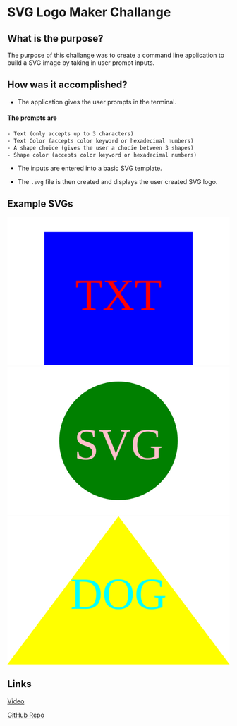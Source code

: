 # SVG Logo Maker Challange

## What is the purpose?

The purpose of this challange was to create a command line application to build a SVG image by taking in user prompt inputs.

## How was it accomplished?

- The application gives the user prompts in the terminal.

#### The prompts are

    - Text (only accepts up to 3 characters)
    - Text Color (accepts color keyword or hexadecimal numbers)
    - A shape choice (gives the user a chocie between 3 shapes)
    - Shape color (accepts color keyword or hexadecimal numbers)

- The inputs are entered into a basic SVG template.  

- The `.svg` file is then created and displays the user created SVG logo.

## Example SVGs

![Example SVG](./examples/blueTxt.svg)
![Example SVG](./examples/greenSvg.svg)
![Example SVG](./examples/yellowDog.svg)

## Links

[Video](https://drive.google.com/file/d/1eiPGx3l6GnRN4j_KyikCC_JBO0Ks_NNg/view?usp=sharing)

[GitHub Repo](https://github.com/Bryson987081/svg-logo-maker-challange)